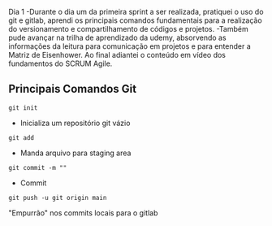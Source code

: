 Dia 1
-Durante o dia um da primeira sprint a ser realizada, pratiquei o uso do git e gitlab, aprendi os principais comandos fundamentais para a realização do versionamento e compartilhamento de códigos e projetos.
-Também pude avançar na trilha de aprendizado da udemy, absorvendo as informações da leitura para comunicação em projetos e para entender a Matriz de Eisenhower. Ao final adiantei o conteúdo em vídeo dos fundamentos do SCRUM Agile.

## Principais Comandos Git

```
git init
```

- Inicializa um repositório git vázio

```
git add
```

- Manda arquivo para staging area

```
git commit -m ""
```

- Commit

```
git push -u git origin main
```

"Empurrão" nos commits locais para o gitlab

```

```
